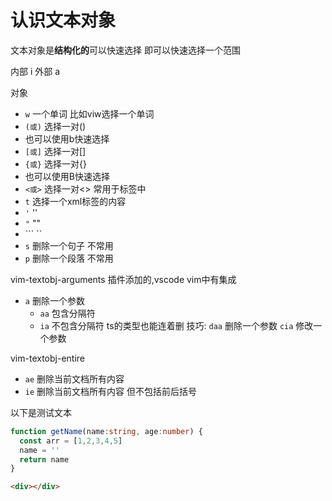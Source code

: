 # 认识文本对象

文本对象是**结构化的**可以快速选择 即可以快速选择一个范围

内部 i
外部 a

对象
* `w` 一个单词 比如viw选择一个单词
* `(或)` 选择一对()
* 也可以使用b快速选择
* `[或]` 选择一对[]
* `{或}` 选择一对{}
* 也可以使用B快速选择
* `<或>` 选择一对<> 常用于标签中
* `t` 选择一个xml标签的内容
* `'` ''
* `"` ""
* `\`` ``
* `s` 删除一个句子 不常用
* `p` 删除一个段落 不常用

vim-textobj-arguments 插件添加的,vscode vim中有集成
* `a` 删除一个参数
  * `aa` 包含分隔符
  * `ia` 不包含分隔符
ts的类型也能连着删
技巧: `daa` 删除一个参数
`cia`  修改一个参数

vim-textobj-entire
* `ae` 删除当前文档所有内容
* `ie` 删除当前文档所有内容 但不包括前后括号

以下是测试文本
```ts
function getName(name:string, age:number) {
  const arr = [1,2,3,4,5]
  name = ''
  return name
}
```

```html
<div></div>
```